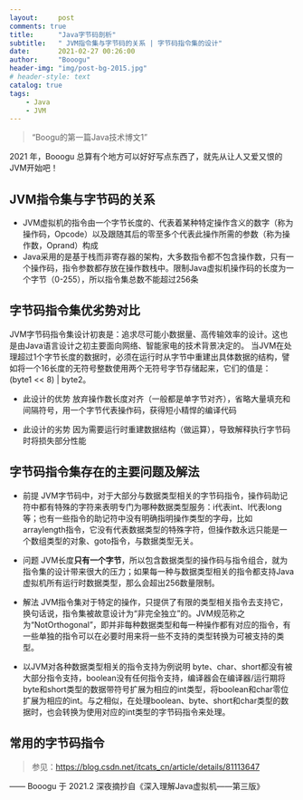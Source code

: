 ```yaml
---
layout:     post
comments: true
title:      "Java字节码剖析"
subtitle:   " JVM指令集与字节码的关系 | 字节码指令集的设计"
date:       2021-02-27 00:26:00
author:     "Booogu"
header-img: "img/post-bg-2015.jpg"
# header-style: text
catalog: true
tags:
    - Java
    - JVM
---
```


> “Boogu的第一篇Java技术博文1”



2021 年，Booogu 总算有个地方可以好好写点东西了，就先从让人又爱又恨的JVM开始吧！


<p id = "build"></p>

## JVM指令集与字节码的关系

* JVM虚拟机的指令由一个字节长度的、代表着某种特定操作含义的数字（称为操作码，Opcode）以及跟随其后的零至多个代表此操作所需的参数（称为操作数，Oprand）构成
* Java采用的是基于栈而非寄存器的架构，大多数指令都不包含操作数，只有一个操作码，指令参数都存放在操作数栈中。限制Java虚拟机操作码的长度为一个字节（0-255），所以指令集总数不能超过256条

## 字节码指令集优劣势对比
JVM字节码指令集设计初衷是：追求尽可能小数据量、高传输效率的设计。这也是由Java语言设计之初主要面向网络、智能家电的技术背景决定的。
当JVM在处理超过1个字节长度的数据时，必须在运行时从字节中重建出具体数据的结构，譬如将一个16长度的无符号整数使用两个无符号字节存储起来，它们的值是： (byte1 << 8) | byte2。

* 此设计的优势
放弃操作数长度对齐（一般都是单字节对齐），省略大量填充和间隔符号，用一个字节代表操作码，获得短小精悍的编译代码

* 此设计的劣势
因为需要运行时重建数据结构（做运算），导致解释执行字节码时将损失部分性能

## 字节码指令集存在的主要问题及解法
* 前提
JVM字节码中，对于大部分与数据类型相关的字节码指令，操作码助记符中都有特殊的字符来表明专门为哪种数据类型服务：i代表int、l代表long等；也有一些指令的助记符中没有明确指明操作类型的字母，比如arraylength指令，它没有代表数据类型的特殊字符，但操作数永远只能是一个数组类型的对象、goto指令，与数据类型无关。

* 问题
JVM长度**只有一个字节**，所以包含数据类型的操作码与指令组合，就为指令集的设计带来很大的压力；如果每一种与数据类型相关的指令都支持Java虚拟机所有运行时数据类型，那么会超出256数量限制。

* 解法
JVM指令集对于特定的操作，只提供了有限的类型相关指令去支持它，换句话说，指令集被故意设计为“非完全独立”的。JVM规范称之为“NotOrthogonal”，即并非每种数据类型和每一种操作都有对应的指令，有一些单独的指令可以在必要时用来将一些不支持的类型转换为可被支持的类型。

* 以JVM对各种数据类型相关的指令支持为例说明
byte、char、short都没有被大部分指令支持，boolean没有任何指令支持，编译器会在编译器/运行期将byte和short类型的数据带符号扩展为相应的int类型，将boolean和char零位扩展为相应的int。与之相似，在处理boolean、byte、short和char类型的数据时，也会转换为使用对应的int类型的字节码指令来处理。

## 常用的字节码指令

> 参见：https://blog.csdn.net/itcats_cn/article/details/81113647

—— Booogu 于 2021.2 深夜摘抄自《深入理解Java虚拟机——第三版》 
